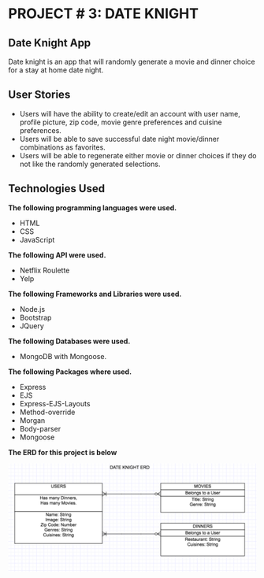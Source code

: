 # PROJECT # 3: DATE KNIGHT

## Date Knight App

Date knight is an app that will randomly generate a movie and dinner choice for a stay at home date night.

## User Stories

* Users will have the ability to create/edit an account with user name, profile picture, zip code, movie genre preferences and cuisine preferences.
* Users will be able to save successful date night movie/dinner combinations as favorites.
* Users will be able to regenerate either movie or dinner choices if they do not like the randomly generated selections.

## Technologies Used
**The following programming languages were used.**

* HTML
* CSS
* JavaScript

**The following API were used.**

* Netflix Roulette
* Yelp

**The following Frameworks and Libraries were used.**

* Node.js
* Bootstrap
* JQuery

**The following Databases were used.**

* MongoDB with Mongoose.

**The following Packages where used.**

* Express
* EJS
* Express-EJS-Layouts
* Method-override
* Morgan
* Body-parser
* Mongoose


**The ERD for this project is below**



![](erb.jpg)
 